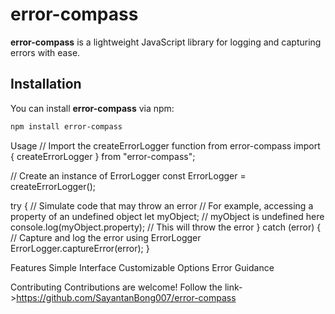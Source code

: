 # error-compass

**error-compass** is a lightweight JavaScript library for logging and capturing errors with ease.

## Installation

You can install **error-compass** via npm:

```bash
npm install error-compass

```

Usage
// Import the createErrorLogger function from error-compass
import { createErrorLogger } from "error-compass";

// Create an instance of ErrorLogger
const ErrorLogger = createErrorLogger();

try {
// Simulate code that may throw an error
// For example, accessing a property of an undefined object
let myObject; // myObject is undefined here
console.log(myObject.property); // This will throw the error
} catch (error) {
// Capture and log the error using ErrorLogger
ErrorLogger.captureError(error);
}

Features
Simple Interface
Customizable Options
Error Guidance

Contributing
Contributions are welcome! Follow the link->https://github.com/SayantanBong007/error-compass
